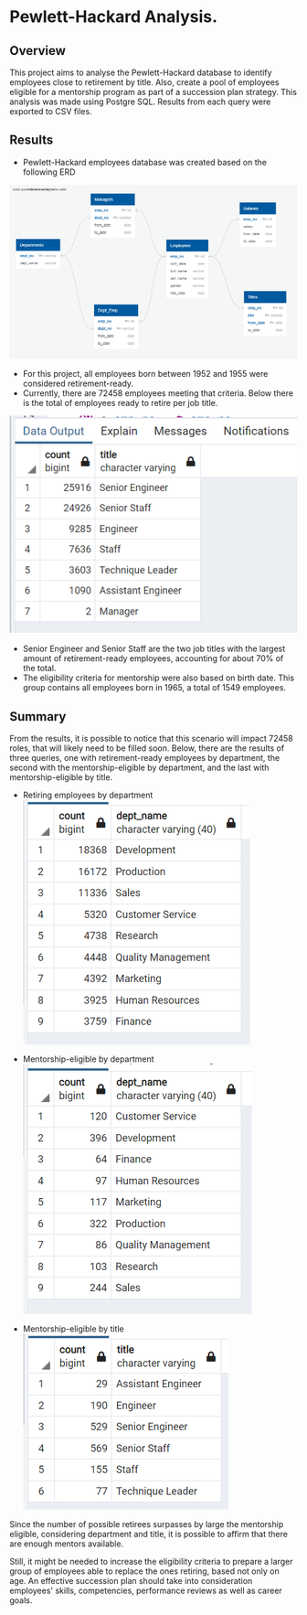 # Pewlett-Hackard Analysis.

## Overview 
This project aims to analyse the Pewlett-Hackard database to identify employees close to retirement by title. Also, create a pool of employees eligible for a mentorship program as part of a succession plan strategy. This analysis was made using Postgre SQL. Results from each query were exported to CSV files.

## Results

- Pewlett-Hackard employees database was created based on the following ERD

![EmployeeDB.png](Resources/EmployeeDB.png)

- For this project, all employees born between 1952 and 1955 were considered retirement-ready. 
- Currently, there are 72458 employees meeting that criteria. Below there is the total of employees ready to retire per job title.

![retiringpertitle](Resources/retiring_per_title.png)

- Senior Engineer and Senior Staff are the two job titles with the largest amount of retirement-ready employees, accounting for about 70% of the total.
- The eligibility criteria for mentorship were also based on birth date. This group contains all employees born in 1965, a total of 1549 employees.

## Summary

From the results, it is possible to notice that this scenario will impact 72458 roles, that will likely need to be filled soon. Below, there are the results of three queries, one with retirement-ready employees by department, the second with the mentorship-eligible by department, and the last with mentorship-eligible by title.

- Retiring employees by department
    ![retiring_per_department](Resources/retiring_per_department.png)  

- Mentorship-eligible by department
    ![mentorship_per_department](Resources/mentorship_per_department.png)

- Mentorship-eligible by title
    ![mentorship_per_title](Resources/mentorship_per_title.png)

Since the number of possible retirees surpasses by large the mentorship eligible, considering department and title, it is possible to affirm that there are enough mentors available.

Still, it might be needed to increase the eligibility criteria to prepare a larger group of employees able to replace the ones retiring, based not only on age. An effective succession plan should take into consideration employees' skills, competencies, performance reviews as well as career goals.
